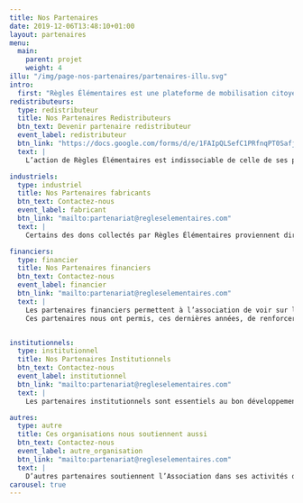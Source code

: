 ```yaml
---
title: Nos Partenaires
date: 2019-12-06T13:48:10+01:00
layout: partenaires
menu:
  main:
    parent: projet
    weight: 4
illu: "/img/page-nos-partenaires/partenaires-illu.svg"
intro: 
  first: "Règles Élémentaires est une plateforme de mobilisation citoyenne et notre démarche est collaborative par essence : l’équipe de Règles Élémentaires coordonne tous les aspects logistiques de la collecte de protections périodiques, tandis que la redistribution aux femmes en situation de précarité est assurée par des organisations médico-sociales ou spécialistes du mal-logement partenaires. En effet, le monde de la rue et le « sans-abrisme » nécessitent des qualités interpersonnelles d’écoute et de confiance que les travailleurs·ses sociaux·ales et les associations spécialisées construisent sur le long-terme et qui légitiment leur action sur le terrain. Si l’action de Règles Élémentaires peut s’inscrire dans la durée, c’est aussi grâce au soutien moral, matériel et financier, de nombreux autres partenaires."
redistributeurs:
  type: redistributeur
  title: Nos Partenaires Redistributeurs
  btn_text: Devenir partenaire redistributeur
  event_label: redistributeur
  btn_link: "https://docs.google.com/forms/d/e/1FAIpQLSefC1PRfnqPT0SafjXoU4UC8Hznrhwo0Zw4Rig25YxCciCgKw/viewform?usp=sf_link"
  text: |
    L’action de Règles Élémentaires est indissociable de celle de ses partenaires. Notre démarche est collaborative par essence : l’équipe de Règles Élémentaires coordonne tous les aspects logistiques de la collecte de protections périodiques, tandis que la redistribution aux femmes en situation de précarité est assurée par des organisations médico-sociales ou spécialistes du mal-logement partenaires.

industriels:
  type: industriel
  title: Nos Partenaires fabricants
  btn_text: Contactez-nous
  event_label: fabricant
  btn_link: "mailto:partenariat@regleselementaires.com"
  text: |
    Certains des dons collectés par Règles Élémentaires proviennent directement des industriels. Fabricants de protections jetables ou réutilisables, ces partenaires nous permettent d’offrir la plus grande diversité de produits possible aux femmes bénéficiaires afin que celles-ci choisissent ce qui leur convient le mieux. En effet, chez Règles Élémentaires, nous pensons que chaque femme devrait avoir le choix de ses protections périodiques et être informée de toutes les alternatives qui existent !

financiers:
  type: financier
  title: Nos Partenaires financiers
  btn_text: Contactez-nous
  event_label: financier
  btn_link: "mailto:partenariat@regleselementaires.com"
  text: |
    Les partenaires financiers permettent à l’association de voir sur le long terme. Grâce à leurs différents financements, Règles Élémentaires est capable d’assurer son bon développement et de pérenniser ses actions. 
    Ces partenaires nous ont permis, ces dernières années, de renforcer les équipes de Règles Élémentaires ou encore de proposer des ateliers d’information à l’hygiène menstruelle et à l’utilisation des protections hygiéniques.


institutionnels:
  type: institutionnel
  title: Nos Partenaires Institutionnels
  btn_text: Contactez-nous
  event_label: institutionnel
  btn_link: "mailto:partenariat@regleselementaires.com"
  text: |
    Les partenaires institutionnels sont essentiels au bon développement de l’Association et nous permettent de porter toujours plus loin la lutte contre la précarité menstruelle. Le fait que des élu·es, des maires ou des ministres s’emparent du sujet amplifie notre message et nous rapproche d’un monde où la précarité menstruelle n’existerait plus.

autres:
  type: autre
  title: Ces organisations nous soutiennent aussi
  btn_text: Contactez-nous
  event_label: autre_organisation
  btn_link: "mailto:partenariat@regleselementaires.com"
  text: |
    D’autres partenaires soutiennent l’Association dans ses activités de tous les jours. Ces partenaires sont pour certains des points de collecte permanents, d’autres nous accompagnent à nos ateliers de sensibilisation, et d’autres encore nous épaulent pour la logistique, mais tous sont indispensables à l’Association.
carousel: true
---
```

